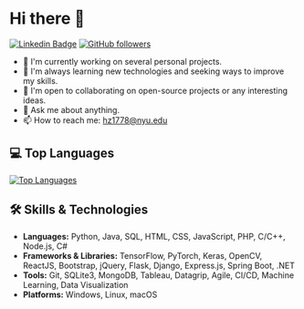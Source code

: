 # Hi there 👋

[![Linkedin Badge](https://img.shields.io/badge/-hai--zhu-blue?style=flat-square&logo=Linkedin&logoColor=white&link=https://www.linkedin.com/in/hai-zhu-6463021a2)](https://www.linkedin.com/in/hai-zhu-6463021a2)
[![GitHub followers](https://img.shields.io/github/followers/dizzyzff?label=Follow&style=social)](https://github.com/dizzyzff)

- 🔭 I'm currently working on several personal projects.
- 🌱 I'm always learning new technologies and seeking ways to improve my skills.
- 👯 I'm open to collaborating on open-source projects or any interesting ideas.
- 💬 Ask me about anything.
- 📫 How to reach me: [hz1778@nyu.edu](mailto:hz1778@nyu.edu)

<!--## 📈 GitHub Stats-->

<!--![Hai Zhu's GitHub Stats](https://github-readme-stats.vercel.app/api?username=dizzyzff&show_icons=true&theme=radical)-->

## 💻 Top Languages

[![Top Languages](https://github-readme-stats.vercel.app/api/top-langs/?username=dizzyzff&layout=compact&theme=radical)](https://github.com/dizzyzff/github-readme-stats)

## 🛠️ Skills & Technologies

- **Languages:** Python, Java, SQL, HTML, CSS, JavaScript, PHP, C/C++, Node.js, C#
- **Frameworks & Libraries:** TensorFlow, PyTorch, Keras, OpenCV, ReactJS, Bootstrap, jQuery, Flask, Django, Express.js, Spring Boot, .NET
- **Tools:** Git, SQLite3, MongoDB, Tableau, Datagrip, Agile, CI/CD, Machine Learning, Data Visualization
- **Platforms:** Windows, Linux, macOS


